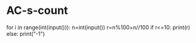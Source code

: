 # AC-s-count
for i in range(int(input())):
    n=int(input())
    r=n%100+n//100
    if r<=10:
        print(r)
    else:
        print("-1")
